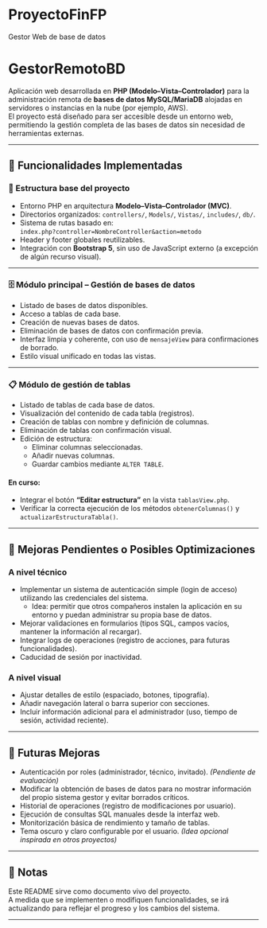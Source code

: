 # ProyectoFinFP
Gestor Web de base de datos
# GestorRemotoBD

Aplicación web desarrollada en **PHP (Modelo–Vista–Controlador)** para la administración remota de **bases de datos MySQL/MariaDB** alojadas en servidores o instancias en la nube (por ejemplo, AWS).  
El proyecto está diseñado para ser accesible desde un entorno web, permitiendo la gestión completa de las bases de datos sin necesidad de herramientas externas.

---

## 🚀 Funcionalidades Implementadas

### 🔧 Estructura base del proyecto
- Entorno PHP en arquitectura **Modelo–Vista–Controlador (MVC)**.  
- Directorios organizados: `controllers/`, `Models/`, `Vistas/`, `includes/`, `db/`.  
- Sistema de rutas basado en:  
  `index.php?controller=NombreController&action=metodo`  
- Header y footer globales reutilizables.  
- Integración con **Bootstrap 5**, sin uso de JavaScript externo (a excepción de algún recurso visual).  

---

### 🗄️ Módulo principal – Gestión de bases de datos
- Listado de bases de datos disponibles.  
- Acceso a tablas de cada base.  
- Creación de nuevas bases de datos.  
- Eliminación de bases de datos con confirmación previa.  
- Interfaz limpia y coherente, con uso de `mensajeView` para confirmaciones de borrado.  
- Estilo visual unificado en todas las vistas.  

---

### 📋 Módulo de gestión de tablas
- Listado de tablas de cada base de datos.  
- Visualización del contenido de cada tabla (registros).  
- Creación de tablas con nombre y definición de columnas.  
- Eliminación de tablas con confirmación visual.  
- Edición de estructura:
  - Eliminar columnas seleccionadas.  
  - Añadir nuevas columnas.  
  - Guardar cambios mediante `ALTER TABLE`.  

#### En curso:
- Integrar el botón **“Editar estructura”** en la vista `tablasView.php`.  
- Verificar la correcta ejecución de los métodos `obtenerColumnas()` y `actualizarEstructuraTabla()`.  

---

## 🧠 Mejoras Pendientes o Posibles Optimizaciones

### A nivel técnico
- Implementar un sistema de autenticación simple (login de acceso) utilizando las credenciales del sistema.  
  - Idea: permitir que otros compañeros instalen la aplicación en su entorno y puedan administrar su propia base de datos.  
- Mejorar validaciones en formularios (tipos SQL, campos vacíos, mantener la información al recargar).  
- Integrar logs de operaciones (registro de acciones, para futuras funcionalidades).  
- Caducidad de sesión por inactividad.  

### A nivel visual
- Ajustar detalles de estilo (espaciado, botones, tipografía).  
- Añadir navegación lateral o barra superior con secciones.  
- Incluir información adicional para el administrador (uso, tiempo de sesión, actividad reciente).  

---

## 🌱 Futuras Mejoras

- Autenticación por roles (administrador, técnico, invitado). *(Pendiente de evaluación)*  
- Modificar la obtención de bases de datos para no mostrar información del propio sistema gestor y evitar borrados críticos.  
- Historial de operaciones (registro de modificaciones por usuario).  
- Ejecución de consultas SQL manuales desde la interfaz web.  
- Monitorización básica de rendimiento y tamaño de tablas.  
- Tema oscuro y claro configurable por el usuario. *(Idea opcional inspirada en otros proyectos)*  

---

## 📌 Notas

Este README sirve como documento vivo del proyecto.  
A medida que se implementen o modifiquen funcionalidades, se irá actualizando para reflejar el progreso y los cambios del sistema.

---

